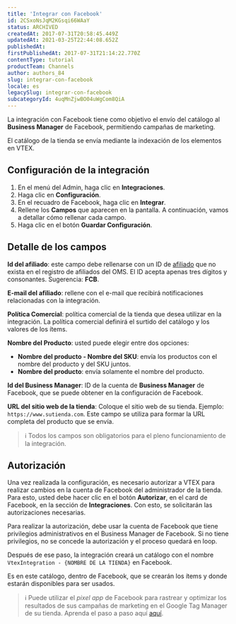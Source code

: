 ```yaml
---
title: 'Integrar con Facebook'
id: 2CSxoNsJqM2KGsqi66WAaY
status: ARCHIVED
createdAt: 2017-07-31T20:58:45.449Z
updatedAt: 2021-03-25T22:44:08.652Z
publishedAt: 
firstPublishedAt: 2017-07-31T21:14:22.770Z
contentType: tutorial
productTeam: Channels
author: authors_84
slug: integrar-con-facebook
locale: es
legacySlug: integrar-con-facebook
subcategoryId: 4uqMnZjwBO04uWgCom8QiA
---
```


La integración con Facebook tiene como objetivo el envío del catálogo al __Business Manager__ de Facebook, permitiendo campañas de marketing.

El catálogo de la tienda se envía mediante la indexación de los elementos en VTEX.

## Configuración de la integración 

1. En el menú del Admin, haga clic en __Integraciones__.
2. Haga clic en __Configuración__.
3. En el recuadro de Facebook, haga clic en __Integrar__.
4. Rellene los __Campos__ que aparecen en la pantalla. A continuación, vamos a detallar cómo rellenar cada campo.
5. Haga clic en el botón __Guardar Configuración__.

## Detalle de los campos

__Id del afiliado__: este campo debe rellenarse con un ID de [afiliado](/es/faq/que-es-afiliado) que no exista en el registro de afiliados del OMS. El ID acepta apenas tres dígitos y consonantes. Sugerencia: __FCB__.

__E-mail del afiliado__: rellene con el e-mail que recibirá notificaciones relacionadas con la integración.

__Política Comercial__: política comercial de la tienda que desea utilizar en la integración. La política comercial definirá el surtido del catálogo y los valores de los ítems.

__Nombre del Producto__: usted puede elegir entre dos opciones:
  - __Nombre del producto - Nombre del SKU__: envía los productos con el nombre del producto y del SKU juntos. 
  - __Nombre del producto__: envía solamente el nombre del producto.

__Id del Business Manager__: ID de la cuenta de __Business Manager__ de Facebook, que se puede obtener en la configuración de Facebook.

__URL del sitio web de la tienda__: Coloque el sitio web de su tienda. Ejemplo: `https://www.sutienda.com`. Este campo se utiliza para formar la URL completa del producto que se envía.

>ℹ️ Todos los campos son obligatorios para el pleno funcionamiento de la integración.

## Autorización

Una vez realizada la configuración, es necesario autorizar a VTEX para realizar cambios en la cuenta de Facebook del administrador de la tienda. Para esto, usted debe hacer clic en el botón __Autorizar__, en el card de Facebook, en la sección de __Integraciones__. Con esto, se solicitarán las autorizaciones necesarias.

Para realizar la autorización, debe usar la cuenta de Facebook que tiene privilegios administrativos en el  Business Manager de Facebook. Si no tiene privilegios, no se concede la autorización y el proceso quedará en loop.

Después de ese paso, la integración creará un catálogo con el nombre `VtexIntegration - {NOMBRE DE LA TIENDA}` en Facebook.

Es en este catálogo, dentro de Facebook, que se crearán los ítems y donde estarán disponibles para ser usados.

>ℹ️ Puede utilizar el <i>pixel app</i> de Facebook para rastrear y optimizar los resultados de sus campañas de marketing en el Google Tag Manager de su tienda. Aprenda el paso a paso aquí
> [aquí](https://www.facebook.com/business/help/1021909254506499).
